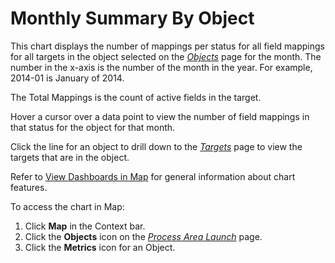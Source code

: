 # Monthly Summary By Object

This chart displays the number of mappings per status for all field
mappings for all targets in the object selected on the
<span style="font-style: italic;">[Objects](../Page_Desc/Objects_map.htm)</span>
page for the month. The number in the x-axis is the number of the month
in the year. For example, 2014-01 is January of 2014.

The Total Mappings is the count of active fields in the target.

Hover a cursor over a data point to view the number of field mappings in
that status for the object for that month.

Click the line for an object to drill down to the
*[Targets](../Page_Desc/Targets_H_Map.htm)* page to view the
targets that are in the object. 

Refer to [View Dashboards in Map](View_Dashboards_in_Map.htm) for
general information about chart features.

To access the chart in Map:

1.  Click <span style="font-weight: bold;">Map</span> in the Context
    bar.
2.  Click the <span style="font-weight: bold;">Objects</span> icon on
    the *[Process Area
    Launch](../Page_Desc/Process_Area_Launch_map.htm)* page.
3.  Click the <span style="font-weight: bold;">Metrics</span> icon for
    an Object.
